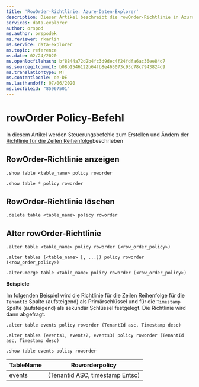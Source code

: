 ```yaml
---
title: 'RowOrder-Richtlinie: Azure-Daten-Explorer'
description: Dieser Artikel beschreibt die rowOrder-Richtlinie in Azure Daten-Explorer.
services: data-explorer
author: orspod
ms.author: orspodek
ms.reviewer: rkarlin
ms.service: data-explorer
ms.topic: reference
ms.date: 02/24/2020
ms.openlocfilehash: bf8844a72d2b4fc3d9dec4f24fdfa6ac36ee84d7
ms.sourcegitcommit: b08b1546122b64fb8e465073c93c78c7943824d9
ms.translationtype: MT
ms.contentlocale: de-DE
ms.lasthandoff: 07/06/2020
ms.locfileid: "85967501"
---
```

# <a name="roworder-policy-command"></a>rowOrder Policy-Befehl

In diesem Artikel werden Steuerungsbefehle zum Erstellen und Ändern der [Richtlinie für die Zeilen Reihenfolge](../management/roworderpolicy.md)beschrieben

## <a name="show-roworder-policy"></a>RowOrder-Richtlinie anzeigen

```kusto
.show table <table_name> policy roworder

.show table * policy roworder
```

## <a name="delete-roworder-policy"></a>RowOrder-Richtlinie löschen

```kusto
.delete table <table_name> policy roworder
```

## <a name="alter-roworder-policy"></a>Alter rowOrder-Richtlinie

```kusto
.alter table <table_name> policy roworder (<row_order_policy>)

.alter tables (<table_name> [, ...]) policy roworder (<row_order_policy>)

.alter-merge table <table_name> policy roworder (<row_order_policy>)
```

**Beispiele** 

Im folgenden Beispiel wird die Richtlinie für die Zeilen Reihenfolge für die `TenantId` Spalte (aufsteigend) als Primärschlüssel und für die `Timestamp` Spalte (aufsteigend) als sekundär Schlüssel festgelegt. Die Richtlinie wird dann abgefragt.

```kusto
.alter table events policy roworder (TenantId asc, Timestamp desc)

.alter tables (events1, events2, events3) policy roworder (TenantId asc, Timestamp desc)

.show table events policy roworder 
```

|TableName|Roworderpolicy| 
|---|---|
|events|(Tenantid ASC, timestamp Entsc)|
